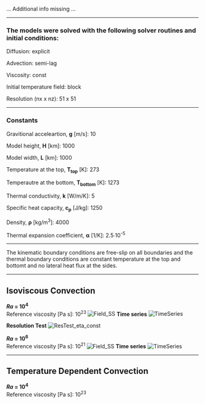 ... Additional info missing ...

--------------------------------------------------------------

### **The models were solved with the following solver routines and initial conditions:**

Diffusion: explicit

Advection: semi-lag

Viscosity: const

Initial temperature field: block

Resolution (nx x nz): 51 x 51

--------------------------------------------------------------

### **Constants**
Gravitional acceleartion, **g** [m/s]: 10

Model height, **H** [km]: 1000

Model width, **L** [km]: 1000

Temperature at the top, **T<sub>top</sub>** [K]: 273

Temperautre at the bottom, **T<sub>bottom</sub>** [K]: 1273

Thermal conductivity, **k** [W/m/K]: 5

Specific heat capacity, **c<sub>p</sub>** [J/kg]: 1250

Density, **ρ** [kg/m<sup>3</sup>]: 4000

Thermal expansion coefficient, **α** [1/K]:	2.5∙10<sup>-5</sup>

--------------------------------------------------------------

The kinematic boundary conditions are free-slip on all boundaries and the thermal boundary conditions are constant temperature at the top and bottomt and no lateral heat flux at the sides. 

--------------------------------------------------------------

## Isoviscous Convection

***Ra* = 10<sup>4</sup>**<br>
Reference viscosity [Pa s]: 10<sup>23</sup>
![Field_SS](https://github.com/LukasFuchs/FDCSGm/assets/25866942/a307c72b-d33e-411a-9f8d-4d7849c6b55a)
**Time series**
![TimeSeries](https://github.com/LukasFuchs/FDCSGm/assets/25866942/7e7863a1-9360-41af-94a9-58f26065bb37)

**Resolution Test**
![ResTest_eta_const](https://github.com/LukasFuchs/FDCSGm/assets/25866942/b1837f13-d1b2-4a8b-882a-1005013cc6bf)

***Ra* = 10<sup>6</sup>**<br>
Reference viscosity [Pa s]: 10<sup>21</sup>
![Field_SS](https://github.com/LukasFuchs/FDCSGm/assets/25866942/24db94dd-0c7d-4566-aac3-49a995cd3ff0)
**Time series**
![TimeSeries](https://github.com/LukasFuchs/FDCSGm/assets/25866942/0d87a365-3347-40a6-83d1-150ea76f34cd)

--------------------------------------------------------------

## Temperature Dependent Convection<br>
***Ra* = 10<sup>4</sup>**<br>
Reference viscosity [Pa s]: 10<sup>23</sup>


